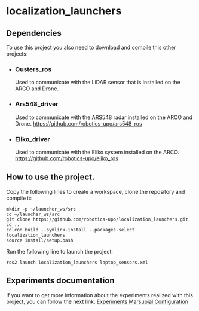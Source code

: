 localization_launchers
================
Dependencies
---
To use this project you also need to download and compile this other projects:

* ### Ousters_ros
    Used to communicate with the LiDAR sensor that is installed on the ARCO and Drone.
*  ### Ars548_driver
    Used to communicate with the ARS548 radar installed on the ARCO and Drone.
      https://github.com/robotics-upo/ars548_ros
* ### Eliko_driver
    Used to communicate with the Eliko system installed on the ARCO.
      https://github.com/robotics-upo/eliko_ros

How to use the project.
---
Copy the following lines to create a workspace, clone the repository and compile it:
```
mkdir -p ~/launcher_ws/src
cd ~/launcher_ws/src
git clone https://github.com/robotics-upo/localization_launchers.git
cd ..
colcon build --symlink-install --packages-select localization_launchers
source install/setup.bash
```
Run the following line to launch the project:
```
ros2 launch localization_launchers laptop_sensors.xml
```

Experiments documentation 
---
If you want to get more information about the experiments realized with this project, you can follow the next link: [Experiments Marsupial Configuration](https://docs.google.com/document/d/1jQ7N1CK2vOdJybZ5vmochrZxTnYxCDIC2Sx_NMG0A0g/edit?usp=sharing)
